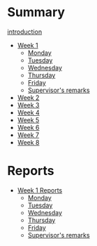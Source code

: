 # Summary

[introduction](introduction.md)


- [Week 1](week_1.md)
  - [Monday](20_06_2022.md)
  - [Tuesday](21_06_2022.md)
  - [Wednesday](22_06_2022.md)
  - [Thursday]()
  - [Friday]()
  - [Supervisor's remarks](week_1_remarks.md)  
- [Week 2](week_2.md)
- [Week 3](week_3.md)
- [Week 4](week_4.md)
- [Week 5](week_5.md)
- [Week 6](week_6.md)
- [Week 7](week_7.md)
- [Week 8](week_8.md)

# Reports
- [Week 1 Reports]()
  - [Monday]()
  - [Tuesday](21_06_2022_report.md)
  - [Wednesday]()
  - [Thursday]()
  - [Friday]()
  - [Supervisor's remarks]()  
